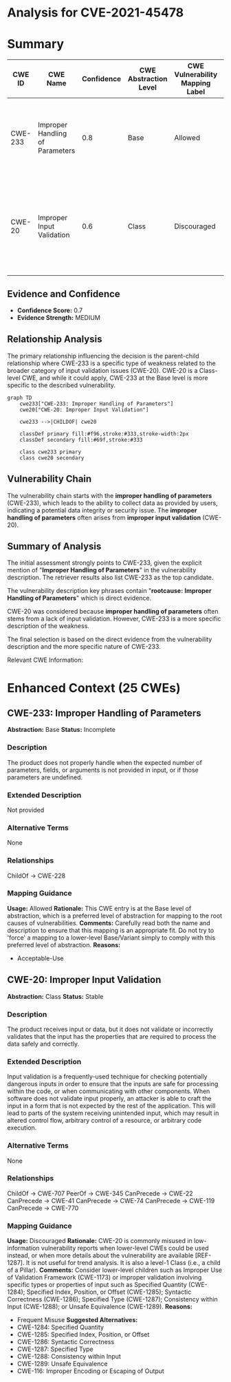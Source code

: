 # Analysis for CVE-2021-45478

# Summary
| CWE ID  | CWE Name  | Confidence | CWE Abstraction Level | CWE Vulnerability Mapping Label | CWE-Vulnerability Mapping Notes |
|--------------|-------------------------------------------------------------------------------------------------------|------------------|-------------------------------|-----------------------------------|------------------------------------------------------------------------------------------------------------------------------|
| CWE-233 | Improper Handling of Parameters | 0.8 | Base | Allowed | Primary CWE. The vulnerability description explicitly mentions "Improper Handling of Parameters." |
| CWE-20 | Improper Input Validation | 0.6 | Class | Discouraged | Secondary CWE. While the primary issue is parameter handling, it often stems from a lack of proper input validation.|

## Evidence and Confidence

*   **Confidence Score:** 0.7
*   **Evidence Strength:** MEDIUM

## Relationship Analysis
The primary relationship influencing the decision is the parent-child relationship where CWE-233 is a specific type of weakness related to the broader category of input validation issues (CWE-20). CWE-20 is a Class-level CWE, and while it could apply, CWE-233 at the Base level is more specific to the described vulnerability.

```mermaid
graph TD
    cwe233["CWE-233: Improper Handling of Parameters"]
    cwe20["CWE-20: Improper Input Validation"]
    
    cwe233 -->|CHILDOF| cwe20
    
    classDef primary fill:#f96,stroke:#333,stroke-width:2px
    classDef secondary fill:#69f,stroke:#333
    
    class cwe233 primary
    class cwe20 secondary
```

## Vulnerability Chain
The vulnerability chain starts with the **improper handling of parameters** (CWE-233), which leads to the ability to collect data as provided by users, indicating a potential data integrity or security issue. The **improper handling of parameters** often arises from **improper input validation** (CWE-20).

## Summary of Analysis
The initial assessment strongly points to CWE-233, given the explicit mention of "**Improper Handling of Parameters**" in the vulnerability description. The retriever results also list CWE-233 as the top candidate.

The vulnerability description key phrases contain "**rootcause:** **Improper Handling of Parameters**" which is direct evidence.

CWE-20 was considered because **improper handling of parameters** often stems from a lack of input validation. However, CWE-233 is a more specific description of the weakness.

The final selection is based on the direct evidence from the vulnerability description and the more specific nature of CWE-233.

Relevant CWE Information:

# Enhanced Context (25 CWEs)

## CWE-233: Improper Handling of Parameters
**Abstraction:** Base
**Status:** Incomplete

### Description
The product does not properly handle when the expected number of parameters, fields, or arguments is not provided in input, or if those parameters are undefined.

### Extended Description
Not provided

### Alternative Terms
None

### Relationships
ChildOf -> CWE-228

### Mapping Guidance
**Usage:** Allowed
**Rationale:** This CWE entry is at the Base level of abstraction, which is a preferred level of abstraction for mapping to the root causes of vulnerabilities.
**Comments:** Carefully read both the name and description to ensure that this mapping is an appropriate fit. Do not try to 'force' a mapping to a lower-level Base/Variant simply to comply with this preferred level of abstraction.
**Reasons:**
- Acceptable-Use

## CWE-20: Improper Input Validation
**Abstraction:** Class
**Status:** Stable

### Description
The product receives input or data, but it does
        not validate or incorrectly validates that the input has the
        properties that are required to process the data safely and
        correctly.

### Extended Description
Input validation is a frequently-used technique for checking potentially dangerous inputs in order to ensure that the inputs are safe for processing within the code, or when communicating with other components. When software does not validate input properly, an attacker is able to craft the input in a form that is not expected by the rest of the application. This will lead to parts of the system receiving unintended input, which may result in altered control flow, arbitrary control of a resource, or arbitrary code execution.

### Alternative Terms
None

### Relationships
ChildOf -> CWE-707
PeerOf -> CWE-345
CanPrecede -> CWE-22
CanPrecede -> CWE-41
CanPrecede -> CWE-74
CanPrecede -> CWE-119
CanPrecede -> CWE-770

### Mapping Guidance
**Usage:** Discouraged
**Rationale:** CWE-20 is commonly misused in low-information vulnerability reports when lower-level CWEs could be used instead, or when more details about the vulnerability are available [REF-1287]. It is not useful for trend analysis. It is also a level-1 Class (i.e., a child of a Pillar).
**Comments:** Consider lower-level children such as Improper Use of Validation Framework (CWE-1173) or improper validation involving specific types or properties of input such as Specified Quantity (CWE-1284); Specified Index, Position, or Offset (CWE-1285); Syntactic Correctness (CWE-1286); Specified Type (CWE-1287); Consistency within Input (CWE-1288); or Unsafe Equivalence (CWE-1289).
**Reasons:**
- Frequent Misuse
**Suggested Alternatives:**
- CWE-1284: Specified Quantity
- CWE-1285: Specified Index, Position, or Offset
- CWE-1286: Syntactic Correctness
- CWE-1287: Specified Type
- CWE-1288: Consistency within Input
- CWE-1289: Unsafe Equivalence
- CWE-116: Improper Encoding or Escaping of Output